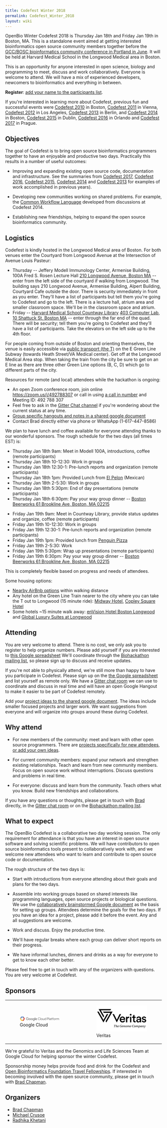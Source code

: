 ```yaml
---
title: Codefest Winter 2018
permalink: Codefest_Winter_2018
layout: wiki
---
```


OpenBio Winter Codefest 2018 is Thursday Jan 18th and Friday Jan 19th in
Boston, MA. This is a standalone event aimed at getting interested
bioinformatics open source community members together before the
[GCC/BOSC bioinformatics community conference in Portland in
June](https://gccbosc2018.sched.com/). It will be held at Harvard
Medical School in the Longwood Medical area in Boston.

This is an opportunity for anyone interested in open science, biology
and programming to meet, discuss and work collaboratively. Everyone is
welcome to attend. We will have a mix of experienced developers,
newcomers to bioinformatics and everything in between.

**Register**: [add your name to the participants
list](https://docs.google.com/spreadsheets/d/1o4xDUgl2iu_CgFuDpB1swtG8XVZK3aifvKlhh5qagyI/edit?usp=sharing).

If you're interested in learning more about Codefest, previous fun and
successful events were [Codefest 2010](Codefest_2010 "wikilink") in
Boston, [Codefest 2011](Codefest_2011 "wikilink") in Vienna, [Codefest
2012](Codefest_2012 "wikilink") in Los Angeles, [Codefest
2013](Codefest_2013 "wikilink") in Berlin, and [Codefest
2014](Codefest_2014 "wikilink") in Boston, [Codefest
2015](Codefest_2015 "wikilink") in Dublin, [Codefest
2016](Codefest_2016 "wikilink") in Orlando and [Codefest
2017](Codefest_2017 "wikilink") in Prague.

## Objectives

The goal of Codefest is to bring open source bioinformatics programmers
together to have an enjoyable and productive two days. Practically this
results in a number of useful outcomes:

- Improving and expanding existing open source code, documentation and
  infrastructure. See the summaries from [Codefest
  2017](https://www.open-bio.org/wiki/Codefest_2017#Outcomes), [Codefest
  2016](https://www.open-bio.org/wiki/Codefest_2016#Outcomes), [Codefest
  2015](https://www.open-bio.org/wiki/Codefest_2015#Outcomes), [Codefest
  2014](https://docs.google.com/presentation/d/114yvrK0Veasc_ns_rg484j2xxRi1h7wNlU2XKONuUqY/edit)
  and [Codefest
  2013](http://bcb.io/2013/07/18/summary-from-bioinformatics-open-science-codefest-2013-tools-infrastructure-standards-and-visualization/)
  for examples of work accomplished in previous years).

<!-- -->

- Developing new communities working on shared problems. For example,
  the [Common Workflow
  Language](https://groups.google.com/forum/#!forum/common-workflow-language)
  developed from discussions at Codefest 2014.

<!-- -->

- Establishing new friendships, helping to expand the open source
  bioinformatics community.

## Logistics

Codefest is kindly hosted in the Longwood Medical area of Boston. For
both venues enter the Courtyard from Longwood Avenue at the Intersection
of Avenue Louis Pasteur:

- Thursday -- Jeffery Modell Immunology Center, Armenise Building, 100A
  Fred S. Rosen Lecture Hall [210 Longwood Avenue, Boston
  MA](https://goo.gl/maps/KJst8xVDF5o) -- enter from the left side of
  the courtyard if walking from Longwood. The building says 210 Longwood
  Avenue, Armenise Building, Alpert Building, Courtyard Cafe outside the
  door. There is security immediately in front as you enter. They'll
  have a list of participants but tell them you're going to Codefest and
  go to the left. There is a lecture hall, atrium area and smaller
  classroom space. We'll be in the classroom space and atrium.
- Friday -- [Harvard Medical School Countway
  Library](https://www.countway.harvard.edu/) [403 Computer Lab, 10
  Shattuck St, Boston MA](https://goo.gl/maps/u5wZ91orBWB2) -- enter
  through the far end of the quad. There will be security; tell them
  you're going to Codefest and they'll have a list of participants. Take
  the elevators on the left side up to the 4th floor.

For people coming from outside of Boston and orienting themselves, the
venue is easily accessible via [public transport (the
T)](https://mbta.com/) on the E Green Line Subway (towards Heath
Street/VA Medical center). Get off at the Longwood Medical Area stop.
When taking the train from the city be sure to get on an E line as there
are three other Green Line options (B, C, D) which go to different parts
of the city.

Resources for remote (and local) attendees while the hackathon is
ongoing:

- An open Zoom conference room, join online
  <https://zoom.us/j/492788307> or call in using [a call in
  number](https://zoom.us/zoomconference?m=Nu1peoDtE_k9lyG8sZeQrdeeHXXiEbag)
  and Meeting ID: 492 788 307
- Feel free to ask in the [Gitter Chat
  channel](https://gitter.im/chapmanb/obf-codefest) if you're wondering
  about the current status at any time.
- [Group specific hangouts and notes in a shared google
  document](https://docs.google.com/document/d/1RlDUWRFqMcy4V2vvkA1_ENsVo6TXge2wIO_Nf73Itk0/edit?usp=sharing)
- Contact Brad directly either via phone or WhatsApp (1-617-447-8586)

We plan to have lunch and coffee available for everyone attending thanks
to our wonderful sponsors. The rough schedule for the two days (all
times EST) is:

- Thursday Jan 18th 9am: Meet in Modell 100A, introductions, coffee
  (remote participants)
- Thursday Jan 18th 10-12:30: Work in groups
- Thursday Jan 18th 12:30-1: Pre-lunch reports and organization (remote
  participants)
- Thursday Jan 18th 1pm: Provided Lunch from [El
  Pelon](https://elpelon.com/) (Mexican)
- Thursday Jan 18th 2-5:30: Work in groups
- Thursday Jan 18th 5:30pm: End of day presentations (remote
  participants)
- Thursday Jan 18th 6:30pm: Pay your way group dinner -- [Boston
  Beerworks 61 Brookline Ave, Boston, MA
  02215](https://goo.gl/maps/6gMCCq1d51x)

<!-- -->

- Friday Jan 19th 9am: Meet in Countway Library, provide status updates
  and organize, coffee (remote participants)
- Friday Jan 19th 10-12:30: Work in groups
- Friday Jan 19th 12:30-1: Pre-lunch reports and organization (remote
  participants)
- Friday Jan 19th 1pm: Provided lunch from [Penguin
  Pizza](http://www.thepenguinpizza.com)
- Friday Jan 19th 2-5:30: Work
- Friday Jan 19th 5:30pm: Wrap up presentations (remote participants)
- Friday Jan 19th 6:30pm: Pay your way group dinner -- [Boston Beerworks
  61 Brookline Ave, Boston, MA 02215](https://goo.gl/maps/6gMCCq1d51x)

This is completely flexible based on progress and needs of attendees.

Some housing options:

- [Nearby AirBnb options](http://bit.ly/2CUVcHT) within walking distance
- Any hotel on the Green Line Train nearer to the city where you can
  take the T out to Longwood (15 minute ride): [Midway
  Hotel](https://www.hotels.com/ho115097/?q-check-out=2018-01-20&FPQ=2&q-check-in=2018-01-17&WOE=6&WOD=3&q-room-0-children=0&tab=description&JHR=3&q-room-0-adults=1&YGF=7&MGT=3&ZSX=0&SYE=3),
  [Copley Square
  Hotel](https://www.hotels.com/ho114172/?q-check-out=2018-01-20&FPQ=3&q-check-in=2018-01-17&WOE=6&WOD=3&q-room-0-children=0&tab=description&JHR=5&q-room-0-adults=1&YGF=7&MGT=3&ZSX=0&SYE=3)
- Some hotels ~15 minute walk away: [enVision Hotel Boston
  Longwood](https://www.hotels.com/ho407440/?q-check-out=2018-01-20&FPQ=3&q-check-in=2018-01-17&WOE=6&WOD=3&q-room-0-children=0&tab=description&JHR=4&q-room-0-adults=1&YGF=7&MGT=3&ZSX=0&SYE=3)
  and [Global Luxury Suites at
  Longwood](https://www.hotels.com/ho623267648/?q-check-out=2018-01-20&FPQ=2&q-check-in=2018-01-17&WOE=6&WOD=3&q-room-0-children=0&tab=description&JHR=3&q-room-0-adults=1&YGF=7&MGT=3&ZSX=0&SYE=3)

## Attending

You are very welcome to attend. There is no cost, we only ask you to
register to help organize numbers. Please add yourself if you are
interested to [this Google
spreadsheet](https://docs.google.com/spreadsheets/d/1o4xDUgl2iu_CgFuDpB1swtG8XVZK3aifvKlhh5qagyI/edit#gid=0)
We'll coordinate through the [Biohackathon mailing
list](https://groups.google.com/forum/#!aboutgroup/biohackathon), so
please sign up to discuss and receive updates.

If you're not able to physically attend, we're still more than happy to
have you participate in Codefest. Please sign up on the [the Google
spreadsheet](https://docs.google.com/spreadsheets/d/1o4xDUgl2iu_CgFuDpB1swtG8XVZK3aifvKlhh5qagyI/edit#gid=0)
and list yourself as remote only. We have a [Gitter chat
room](https://gitter.im/chapmanb/obf-codefest) we can use to coordinate
and discuss in real time and will have an open Google Hangout to make it
easier to be part of Codefest remotely.

Add your [project ideas to the shared google
document](https://docs.google.com/document/d/1RlDUWRFqMcy4V2vvkA1_ENsVo6TXge2wIO_Nf73Itk0/edit?usp=sharing).
The ideas include smaller focused projects and larger work. We want
suggestions from everyone and will organize into groups around these
during Codefest.

## Why attend

- For new members of the community: meet and learn with other open
  source programmers. There are [projects specifically for new
  attendees, or add your own
  ideas](https://docs.google.com/document/d/1RlDUWRFqMcy4V2vvkA1_ENsVo6TXge2wIO_Nf73Itk0/edit?usp=sharing).

<!-- -->

- For current community members: expand your network and strengthen
  existing relationships. Teach and learn from new community members.
  Focus on open source work without interruptions. Discuss questions and
  problems in real time.

<!-- -->

- For everyone: discuss and learn from the community. Teach others what
  you know. Build new friendships and collaborations.

If you have any questions or thoughts, please get in touch with
[Brad](https://github.com/chapmanb) directly, in the [Gitter chat
room](https://gitter.im/chapmanb/obf-codefest) or on the [Biohackathon
mailing
list](https://groups.google.com/forum/#!aboutgroup/biohackathon).

## What to expect

The OpenBio Codefest is a collaborative two day working session. The
only requirement for attendance is that you have an interest in open
source software and solving scientific problems. We will have
contributors to open source bioinformatics tools present to
collaboratively work with, and we welcome new attendees who want to
learn and contribute to open source code or documentation.

The rough structure of the two days is:

- Start with introductions from everyone attending about their goals and
  plans for the two days.

<!-- -->

- Assemble into working groups based on shared interests like
  programming languages, open source projects or biological questions.
  We use the [collaboratively brainstormed Google
  document](https://docs.google.com/document/d/1RlDUWRFqMcy4V2vvkA1_ENsVo6TXge2wIO_Nf73Itk0/edit?usp=sharing)
  as the basis for setting up groups. Attendees determine the goals for
  the two days. If you have an idea for a project, please add it before
  the event. Any and all suggestions are welcome.

<!-- -->

- Work and discuss. Enjoy the productive time.

<!-- -->

- We'll have regular breaks where each group can deliver short reports
  on their progress.

<!-- -->

- We have informal lunches, dinners and drinks as a way for everyone to
  get to know each other better.

Please feel free to get in touch with any of the organizers with
questions. You are very welcome at Codefest.

## Sponsors

<table>
<tbody>
<tr class="odd">
<td><figure>
<img src="gcp-logo.png" title="Google Cloud" width="220" />
<figcaption>Google Cloud</figcaption>
</figure></td>
<td><p>   </p></td>
<td><figure>
<img src="Veritas.png" title="Veritas" width="300" />
<figcaption>Veritas</figcaption>
</figure></td>
</tr>
</tbody>
</table>

We're grateful to Veritas and the Genomics and Life Sciences Team at
Google Cloud for helping sponsor the winter Codefest.

Sponsorship money helps provide food and drink for the Codefest and
[Open Bioinformatics Foundation Travel
Fellowships](https://github.com/OBF/obf-docs/blob/master/Travel_fellowships.md).
If interested in becoming involved with the open source community,
please get in touch with [Brad Chapman](https://github.com/chapmanb).

## Organizers

- [Brad Chapman](http://github.com/chapmanb)
- [Michael Crusoe](https://twitter.com/biocrusoe)
- [Radhika Khetani](https://twitter.com/rs_khetani)
